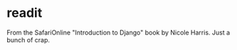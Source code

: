 # readit
From the SafariOnline "Introduction to Django" book by Nicole Harris. Just a bunch of crap.
